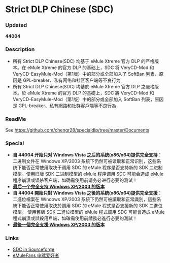 ﻿﻿Strict DLP Chinese (SDC)
=====

### Updated
**44004**

### Description
* 所有 Strict DLP Chinese(SDC) 均基于 eMule Xtreme 官方 DLP 的严格版本。在 eMule Xtreme 的官方 DLP 的基础上，SDC 将 VeryCD-Mod 和 VeryCD-EasyMule-Mod（第1版）中的部分或全部加入了 SoftBan 列表，原因是 GPL-breaker、私有网络和社区客户端等不良行为<br />
* 所有 Strict DLP Chinese(SDC) 均基於 eMule Xtreme 官方 DLP 之嚴格版本。於 eMule Xtreme 的官方 DLP 的基礎上，SDC 將 VeryCD-Mod 和 VeryCD-EasyMule-Mod（第1版）中的部分或全部加入 SoftBan 列表，原因是 GPL-breaker、私有網路和社群客戶端等不良行為<br />

### ReadMe
See https://github.com/chengr28/specialdlp/tree/master/Documents

### Special
* **自 44004 开始只对 Windows Vista 之后的系统(x86/x64)提供完全支持**：二进制文件在 Windows XP/2003 系统下仍然可被读取和正常识别，这些系统下能否正常使用取决于调用 SDC 的 eMule 程序是否支持新的 SDK 二进制模型。使用旧版 SDK 二进制模型的 eMule 程序调用 SDC 可能会造成 eMule 程序崩溃或误杀客户端，如确需使用前请务必进行必要的测试！
* **[最后一个完全支持 Windows XP/2003 的版本](https://github.com/chengr28/specialdlp/releases/tag/v44003_Update_2)**
* **自 44004 開始只對 Windows Vista 之後的系統(x86/x64)提供完全支援**：二進位檔案在 Windows XP/2003 系統下仍然可被讀取和正常識別，這些系統下能否正常使用取決於調用 SDC 的 eMule 程式是否支援新的 SDK 二進位模型。 使用舊版 SDK 二進位模型的 eMule 程式調用 SDC 可能會造成 eMule 程式崩潰或誤殺用戶端，如確需使用前請務必進行必要的測試！
* **[最後一個完全支援 Windows XP/2003 的版本](https://github.com/chengr28/specialdlp/releases/tag/v44003_Update_2)**

### Links
* [SDC in Sourceforge](http://sourceforge.net/projects/specialdlp)<br />
* [eMuleFans 电骡爱好者](http://emulefans.com)
